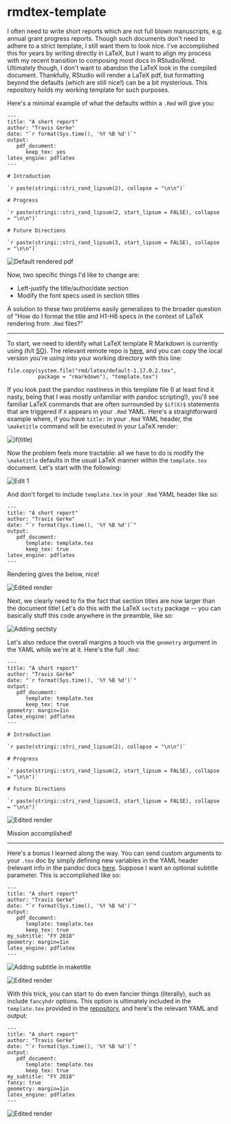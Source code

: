 # rmdtex-template

I often need to write short reports which are not full blown manuscripts, e.g. annual grant progress reports. Though such documents don't need to adhere to a strict template, I still want them to look nice. I've accomplished this for years by writing directly in LaTeX, but I want to align my process with my recent transition to composing most docs in RStudio/Rmd. Ultimately though, I don't want to abandon the LaTeX look in the compiled document. Thankfully, RStudio will render a LaTeX pdf, but formatting beyond the defaults (which are still nice!) can be a bit mysterious. This repository holds my working template for such purposes.

Here's a minimal example of what the defaults within a `.Rmd` will give you:

```
---
title: "A short report"
author: "Travis Gerke"
date: "`r format(Sys.time(), '%Y %B %d')`"
output: 
   pdf_document: 
      keep_tex: yes
latex_engine: pdflatex
---
   
# Introduction

`r paste(stringi::stri_rand_lipsum(2), collapse = "\n\n")`

# Progress

`r paste(stringi::stri_rand_lipsum(2, start_lipsum = FALSE), collapse = "\n\n")`

# Future Directions

`r paste(stringi::stri_rand_lipsum(3, start_lipsum = FALSE), collapse = "\n\n")`
```
![Default rendered pdf](figures/default.png)

Now, two specific things I'd like to change are: 

* Left-justify the title/author/date section
* Modify the font specs used in section titles

A solution to these two problems easily generalizes to the broader question of "How do I format the title and H1-H6 specs in the context of LaTeX rendering from `.Rmd` files?"

---

To start, we need to identify what LaTeX template R Markdown is currently using (h/t [SO](https://stackoverflow.com/questions/52706006/accessing-yaml-parameters-as-macros-within-external-latex-files/52779863#52779863)). The relevant remote repo is [here](https://github.com/rstudio/rmarkdown/tree/master/inst/rmd/latex), and you can copy the local version you're using into your working directory with this line: 

```
file.copy(system.file("rmd/latex/default-1.17.0.2.tex",
          package = "rmarkdown"), "template.tex")
```

If you look past the pandoc nastiness in this template file (I at least find it nasty, being that I was mostly unfamiliar with pandoc scripting!), you'll see familiar LaTeX commands that are often surrounded by `$if(X)$` statements that are triggered if `X` appears in your `.Rmd` YAML. Here's a straightforward example where, if you have `title:` in your `.Rmd` YAML header, the `\maketitle` command will be executed in your LaTeX render:

![if(title)](figures/if-title.png)

Now the problem feels more tractable: all we have to do is modify the `\maketitle` defaults in the usual LaTeX manner within the `template.tex` document. Let's start with the following:

![Edit 1](figures/edit1.png)

And don't forget to include `template.tex` in your `.Rmd` YAML header like so:

```
---
title: "A short report"
author: "Travis Gerke"
date: "`r format(Sys.time(), '%Y %B %d')`"
output: 
   pdf_document: 
      template: template.tex
      keep_tex: true
latex_engine: pdflatex
---
```

Rendering gives the below, nice!

![Edited render](figures/render2.png)

Next, we clearly need to fix the fact that section titles are now larger than the document title! Let's do this with the LaTeX `sectsty` package -- you can basically stuff this code anywhere in the preamble, like so:

![Adding sectsty](figures/sectsty.png)

Let's also reduce the overall margins a touch via the `geometry` argument in the YAML while we're at it. Here's the full `.Rmd`:

```
---
title: "A short report"
author: "Travis Gerke"
date: "`r format(Sys.time(), '%Y %B %d')`"
output: 
   pdf_document: 
      template: template.tex
      keep_tex: true
geometry: margin=1in
latex_engine: pdflatex
---
   
# Introduction

`r paste(stringi::stri_rand_lipsum(2), collapse = "\n\n")`

# Progress

`r paste(stringi::stri_rand_lipsum(2, start_lipsum = FALSE), collapse = "\n\n")`

# Future Directions

`r paste(stringi::stri_rand_lipsum(3, start_lipsum = FALSE), collapse = "\n\n")`
```

![Edited render](figures/render3.png)

Mission accomplished!

--- 

Here's a bonus I learned along the way. You can send custom arguments to your `.tex` doc by simply defining new variables in the YAML header (relevant info in the pandoc docs [here](https://pandoc.org/MANUAL.html#extension-yaml_metadata_block). Suppose I want an optional subtitle parameter. This is accomplished like so:

```
---
title: "A short report"
author: "Travis Gerke"
date: "`r format(Sys.time(), '%Y %B %d')`"
output: 
   pdf_document: 
      template: template.tex
      keep_tex: true
my_subtitle: "FY 2018"
geometry: margin=1in
latex_engine: pdflatex
---
```

![Adding subtitle in maketitle](figures/subtitle.png)

![Edited render](figures/render4.png)

With this trick, you can start to do even fancier things (literally), such as include `fancyhdr` options. This option is ultimately included in the `template.tex` provided in the [repository](https://github.com/tgerke/rmdtex-template), and here's the relevant YAML and output:

```
---
title: "A short report"
author: "Travis Gerke"
date: "`r format(Sys.time(), '%Y %B %d')`"
output: 
   pdf_document: 
      template: template.tex
      keep_tex: true
my_subtitle: "FY 2018"
fancy: true
geometry: margin=1in
latex_engine: pdflatex
---
```

![Edited render](figures/fancy.png)
